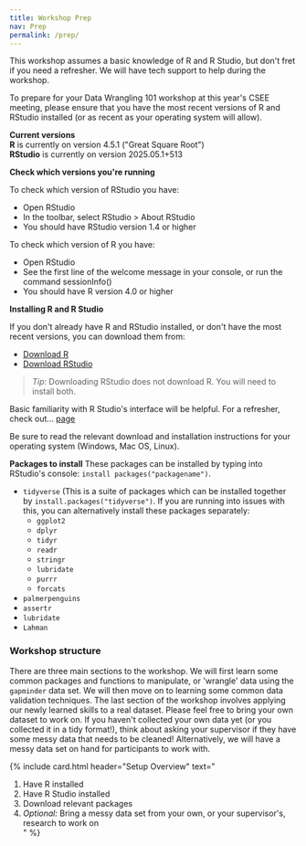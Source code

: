 ```yaml
---
title: Workshop Prep
nav: Prep
permalink: /prep/
---
```



This workshop assumes a basic knowledge of R and R Studio, but don't fret if you need a refresher. We will have tech support to help during the workshop. 

To prepare for your Data Wrangling 101 workshop at this year's CSEE meeting, please ensure that you have the most recent versions of R and RStudio installed (or as recent as your operating system will allow).

**Current versions**  
**R** is currently on version 4.5.1 ("Great Square Root")  
**RStudio** is currently on version 2025.05.1+513 

**Check which versions you're running** 

To check which version of RStudio you have:  
- Open RStudio  
- In the toolbar, select RStudio > About RStudio  
- You should have RStudio version 1.4 or higher 
  
To check which version of R you have:  
- Open RStudio  
- See the first line of the welcome message in your console, or run the command sessionInfo()  
- You should have R version 4.0 or higher  

**Installing R and R Studio** 

If you don't already have R and RStudio installed, or don't have the most recent versions, you can download them from:  
- [Download R](https://mirror.csclub.uwaterloo.ca/CRAN/)  
- [Download RStudio](https://posit.co/download/rstudio-desktop/)  

> *Tip:* Downloading RStudio does not download R. You will need to install both.  

Basic familiarity with R Studio's interface will be helpful. For a refresher, check out... [page](link)

Be sure to read the relevant download and installation instructions for your operating system (Windows, Mac OS, Linux).      

**Packages to install**
These packages can be installed by typing into RStudio's console: `install packages("packagename")`.  
* `tidyverse` (This is a suite of packages which can be installed together by `install.packages("tidyverse")`. If you are running into issues with this, you can alternatively install these packages separately:  
  * `ggplot2`  
  * `dplyr`  
  * `tidyr`  
  * `readr`  
  * `stringr`  
  * `lubridate`  
  * `purrr`  
  * `forcats`  
* `palmerpenguins`  
* `assertr`  
* `lubridate` 
* `Lahman`

### Workshop structure

There are three main sections to the workshop. We will first learn some common packages and functions to manipulate, or 'wrangle' data using the `gapminder` data set. We will then move on to learning some common data validation techniques. The last section of the workshop involves applying our newly learned skills to a real dataset. Please feel free to bring your own dataset to work on. If you haven't collected your own data yet (or you collected it in a tidy format!), think about asking your supervisor if they have some messy data that needs to be cleaned! Alternatively, we will have a messy data set on hand for participants to work with. 

{% include card.html 
   header="Setup Overview"
   text="
1. Have R installed  
2. Have R Studio installed  
3. Download relevant packages  
4. *Optional:* Bring a messy data set from your own, or your supervisor's, research to work on  
" %}







